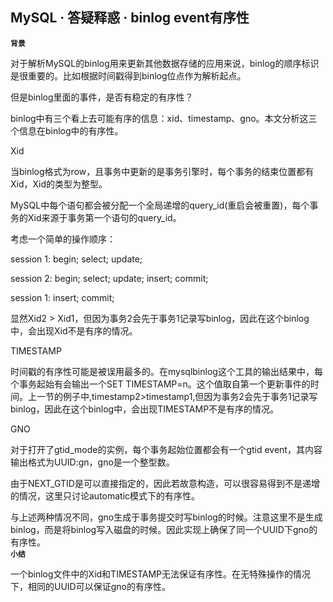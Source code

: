 ## MySQL · 答疑释惑 · binlog event有序性

 **`背景`**   


对于解析MySQL的binlog用来更新其他数据存储的应用来说，binlog的顺序标识是很重要的。比如根据时间戳得到binlog位点作为解析起点。  


但是binlog里面的事件，是否有稳定的有序性？  


binlog中有三个看上去可能有序的信息：xid、timestamp、gno。本文分析这三个信息在binlog中的有序性。  


Xid  


当binlog格式为row，且事务中更新的是事务引擎时，每个事务的结束位置都有Xid，Xid的类型为整型。  


MySQL中每个语句都会被分配一个全局递增的query_id(重启会被重置)，每个事务的Xid来源于事务第一个语句的query_id。  


考虑一个简单的操作顺序：  


session 1: begin; select; update;  


session 2: begin; select; update; insert; commit;  


session 1: insert; commit;  


显然Xid2 > Xid1，但因为事务2会先于事务1记录写binlog，因此在这个binlog中，会出现Xid不是有序的情况。  


TIMESTAMP  


时间戳的有序性可能是被误用最多的。在mysqlbinlog这个工具的输出结果中，每个事务起始有会输出一个SET TIMESTAMP=n。这个值取自第一个更新事件的时间。上一节的例子中,timestamp2>timestamp1,但因为事务2会先于事务1记录写binlog，因此在这个binlog中，会出现TIMESTAMP不是有序的情况。  


GNO  


对于打开了gtid_mode的实例，每个事务起始位置都会有一个gtid event，其内容输出格式为UUID:gn，gno是一个整型数。  


由于NEXT_GTID是可以直接指定的，因此若故意构造，可以很容易得到不是递增的情况，这里只讨论automatic模式下的有序性。  


与上述两种情况不同，gno生成于事务提交时写binlog的时候。注意这里不是生成binlog，而是将binlog写入磁盘的时候。因此实现上确保了同一个UUID下gno的有序性。   **`小结`**   


一个binlog文件中的Xid和TIMESTAMP无法保证有序性。在无特殊操作的情况下，相同的UUID可以保证gno的有序性。  

